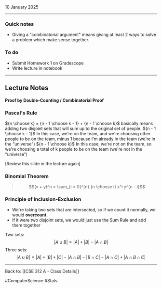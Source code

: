 10 January 2025

---
### Quick notes
- Giving a "combinatorial argument" means giving at least 2 ways to solve a problem which make sense together.

### To do
- Submit Homework 1 on Gradescope
- Write lecture in notebook

---
## Lecture Notes

#### Proof by Double-Counting / Combinatorial Proof

### Pascal's Rule

${n \choose k} = {n - 1 \choose k - 1} + {n - 1 \choose k}$
basically means adding two disjoint sets that will sum up to the original set of people.
${n - 1 \choose k - 1}$ In this case, we're on the team, and we're choosing other people to be on the team, minus 1 because I'm already in the team (we're in the "universe")
${n - 1 \choose k}$ In this case, we're not on the team, so we're choosing a total of k people to be on the team (we're not in the "universe")

[Review this slide in the lecture again]


### Binomial Theorem

>$$(x + y)^n = \sum_{i = 0}^{n} {n \choose i} x^i y^{n - i}$$


### Principle of Inclusion-Exclusion

- We're taking two sets that are intersected, so if we count it normally, we would **overcount**.
- If it were two disjoint sets, we would just use the Sum Rule and add them together

Two sets:
$$\lvert A \cup B \rvert = \lvert A \rvert + \lvert B \rvert - \lvert A \cap B \rvert$$
Three sets:
$$\lvert A \cup B \rvert = \lvert A \rvert + \lvert B \rvert + \lvert C \rvert - \lvert A \cap B \rvert - \lvert B \cap C \rvert - \lvert A \cap C \rvert + \lvert A \cap B \cap C \rvert$$




---
Back to: [[CSE 312 A - Class Details]]

#ComputerScience #Stats 